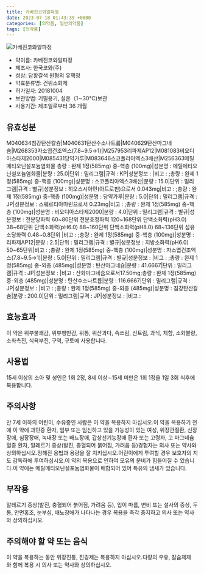 ```yaml
---
title: 카베진코와알파정
date: 2023-07-18 01:43:39 +0800
categories: [의약품, 일반의약품]
tags: [의약품]
---
```

![카베진코와알파정](https://nedrug.mfds.go.kr/pbp/cmn/itemImageDownload/154151882208400062)

- 약이름: 카베진코와알파정
- 제조사: 한국코와(주)
- 성상: 담황갈색 원형의 유핵정
- 약효분류명: 건위소화제
- 허가일자: 20181004
- 보관방법: 기밀용기, 실온（1∼30℃)보관
- 사용기간: 제조일로부터 36 개월
## 유효성분
M040634침강탄산칼슘|M040631탄산수소나트륨|M040629탄산마그네슘|M268353자소엽건조엑스(7.8~9.5→1)|M257953리파제AP12|M081083비오디아스타제2000|M085431당약가루|M083646스코폴리아엑스3배산|M256363메틸메티오닌설포늄염화물
총량 : 완제 1정(585mg) 중-핵층 (100mg)|성분명 : 메틸메티오닌설포늄염화물|분량 : 25.0|단위 : 밀리그램|규격 : KP|성분정보 : |비고 : ;총량 : 완제 1정(585mg) 중-핵층 (100mg)|성분명 : 스코폴리아엑스3배산|분량 : 15.0|단위 : 밀리그램|규격 : 별규|성분정보 : 히오스시아민(아트로핀)으로서 0.043mg|비고 : ;총량 : 완제 1정(585mg) 중-핵층 (100mg)|성분명 : 당약가루|분량 : 5.0|단위 : 밀리그램|규격 : JP|성분정보 : 스웨르티아마린으로서 0.23mg|비고 : ;총량 : 완제 1정(585mg) 중-핵층 (100mg)|성분명 : 비오디아스타제2000|분량 : 4.0|단위 : 밀리그램|규격 : 별규|성분정보 : 전분당화력 60~80단위 전분호정화력 120~168단위 단백소화력(pH3.0) 38~68단위 단백소화력(pH6.0) 88~160단위 단백소화력(pH8.0) 68~136단위 섬유소당화력 0.48~0.8단위
|비고 : ;총량 : 완제 1정(585mg) 중-핵층 (100mg)|성분명 : 리파제AP12|분량 : 2.5|단위 : 밀리그램|규격 : 별규|성분정보 : 지방소화력(pH6.0) 50~65단위|비고 : ;총량 : 완제 1정(585mg) 중-핵층 (100mg)|성분명 : 자소엽건조엑스(7.8~9.5→1)|분량 : 5.0|단위 : 밀리그램|규격 : 별규|성분정보 : |비고 : ;총량 : 완제 1정(585mg) 중-외층 (485mg)|성분명 : 탄산마그네슘|분량 : 41.6667|단위 : 밀리그램|규격 : JP|성분정보 : |비고 : 산화마그네슘으로서17.50mg;총량 : 완제 1정(585mg) 중-외층 (485mg)|성분명 : 탄산수소나트륨|분량 : 116.6667|단위 : 밀리그램|규격 : JP|성분정보 : |비고 : ;총량 : 완제 1정(585mg) 중-외층 (485mg)|성분명 : 침강탄산칼슘|분량 : 200.0|단위 : 밀리그램|규격 : JP|성분정보 : |비고 :
## 효능효과
이 약은 위부불쾌감, 위부팽만감, 위통, 위산과다, 속쓰림, 신트림, 과식, 체함, 소화불량, 소화촉진, 식욕부진, 구역, 구토에 사용합니다.
## 사용법
15세 이상의 소아 및 성인은 1회 2정, 8세 이상∼15세 미만은 1회 1정을 1일 3회 식후에 복용합니다.
## 주의사항
만 7세 이하의 어린이, 수유중인 사람은 이 약을 복용하지 마십시오.이 약을 복용하기 전에 이 약에 과민증 환자, 임부 또는 임신하고 있을 가능성이 있는 여성, 위장관질환, 신장장애, 심장장애, 녹내장 또는 배뇨장애, 갑상선기능장애 환자 또는 고령자, 고 마그네슘 혈증 환자, 알레르기 증상(발진, 충혈되어 붉어짐, 가려움 등)경험자는 의사 또는 약사와 상의하십시오.정해진 용법과 용량을 잘 지키십시오.어린이에게 투여할 경우 보호자의 지도 감독하에 투여하십시오.이 약의 복용으로 인하여 모유의 분비가 힘들어질 수 있습니다.이 약에는 메틸메티오닌설포늄염화물이 배합되어 있어 특유의 냄새가 있습니다.
## 부작용
알레르기 증상(발진, 충혈되어 붉어짐, 가려움 등), 입이 마름, 변비 또는 설사의 증상, 두통, 안면홍조, 눈부심, 배뇨장애가 나타나는 경우 복용을 즉각 중지하고 의사 또는 약사와 상의하십시오.
## 주의해야 할 약 또는 음식
이 약을 복용하는 동안 위장진통, 진경제는 복용하지 마십시오.다량의 우유, 칼슘제제와 함께 복용 시 의사 또는 약사와 상의하십시오.
